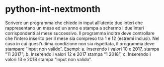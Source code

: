 # python-int-nextmonth
Scrivere un programma che chiede in input all’utente due interi che rappresentano un mese ed un anno e stampa a schermo i due interi corrispondenti al mese successivo. Il programma inoltre deve controllare che l’intero inserito per il mese sia compreso tra 1 e 12 (estremi inclusi). Nel caso in cui quest’ultima condizione non sia rispettata, il programma deve stampare “input non valido”. Esempi: a. Inserendo i valori 10 e 2017, stampa “11 2017”; b. Inserendo i valori 12 e 2017 stampa “1 2018”; c. Inserendo i valori 13 e 2018 stampa “input non valido”.
